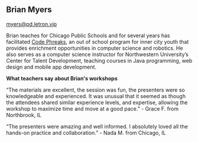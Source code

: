 ## Brian Myers

[myers@pd.letron.vip](mailto:myers@pd.letron.vip)

Brian teaches for Chicago Public Schools and for several years has facilitated [Code Phreaks](http://www.codephreaks.org/), an out of school program for inner city youth that provides enrichment opportunities in computer science and robotics. He also serves as a computer science instructor for Northwestern University’s Center for Talent Development, teaching courses in Java programming, web design and mobile app development.

**What teachers say about Brian's workshops**

“The materials are excellent, the session was fun, the presenters were so knowledgeable and experienced. It was unusual that it seemed as though the attendees shared similar experience levels, and expertise, allowing the workshop to maximize time and move at a good pace.” - Grace F. from Northbrook, IL

“The presenters were amazing and well informed. I absolutely loved all the hands-on practice and collaboration.” - Nada M. from Chicago, IL

